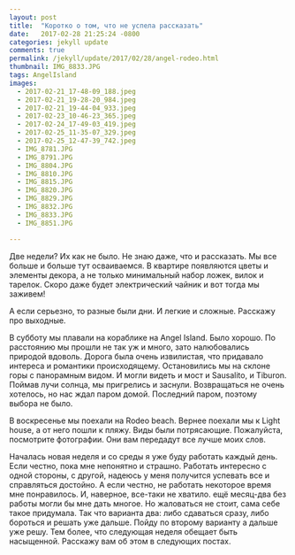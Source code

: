 ```yaml
---
layout: post
title:  "Коротко о том, что не успела рассказать"
date:   2017-02-28 21:25:24 -0800
categories: jekyll update
comments: true
permalink: /jekyll/update/2017/02/28/angel-rodeo.html
thumbnail: IMG_8833.JPG
tags: AngelIsland
images:
  - 2017-02-21_17-48-09_188.jpeg
  - 2017-02-21_19-28-20_984.jpeg
  - 2017-02-21_19-44-04_933.jpeg
  - 2017-02-23_10-46-23_365.jpeg
  - 2017-02-24_17-49-03_419.jpeg
  - 2017-02-25_11-35-07_329.jpeg
  - 2017-02-25_12-47-39_742.jpeg
  - IMG_8781.JPG
  - IMG_8791.JPG
  - IMG_8804.JPG
  - IMG_8810.JPG
  - IMG_8815.JPG
  - IMG_8820.JPG
  - IMG_8829.JPG
  - IMG_8832.JPG
  - IMG_8833.JPG
  - IMG_8851.JPG

---
```


Две недели? Их как не было. Не знаю даже, что и рассказать.
Мы все больше и больше тут осваиваемся. В квартире появляются цветы и элементы декора, а не только минимальный набор ложек, вилок и тарелок. Скоро даже будет электрический чайник и вот тогда мы заживем!
<!--separate-->
А если серьезно, то разные были дни. И легкие и сложные. Расскажу про выходные.

В субботу мы плавали на кораблике на Angel Island. Было хорошо. По расстоянию мы прошли не так уж и много, зато налюбовались природой вдоволь. Дорога была очень извилистая, что придавало интереса и романтики происходящему. Остановились мы на склоне горы с панорамным видом. И могли видеть и мост и Sausalito, и Tiburon. Поймав лучи солнца, мы пригрелись и заснули. Возвращаться не очень хотелось, но нас ждал паром домой. Последний паром, поэтому выбора не было.

В воскресенье мы поехали на Rodeo beach. Вернее поехали мы к Light house, а от него пошли к пляжу. Виды были потрясающие. Пожалуйста, посмотрите фотографии. Они вам передадут все лучше моих слов.

Началась новая неделя и со среды я уже буду работать каждый день. Если честно, пока мне непонятно и страшно. Работать интересно с одной стороны, с другой, надеюсь у меня получится успевать все и справляться достойно. А если честно, не работать некоторое время мне понравилось. И, наверное, все-таки не хватило. ещё месяц-два без работы могли бы мне дать многое. Но жаловаться не стоит, сама себе такое придумала. Так что варианта два: либо сдаваться сразу, либо бороться и решать уже дальше. Пойду по второму варианту а дальше уже решу. Тем более, что следующая неделя обещает быть насыщенной. Расскажу вам об этом в следующих постах.

